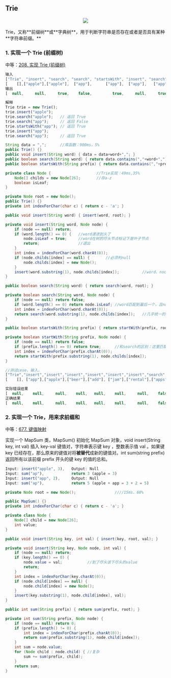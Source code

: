 ## Trie

<div align="center"> <img src="https://cs-notes-1256109796.cos.ap-guangzhou.myqcloud.com/5c638d59-d4ae-4ba4-ad44-80bdc30f38dd.jpg"/> </div><br>
Trie，又称**前缀树**或**字典树**，用于判断字符串是否存在或者是否具有某种**字符串前缀。**

### 1. 实现一个 Trie (前缀树)

中等：[208. 实现 Trie (前缀树)](https://leetcode-cn.com/problems/implement-trie-prefix-tree/)

```js
输入
["Trie", "insert", "search", "search", "startsWith", "insert", "search"]
[	 [],["apple"],["apple"],  ["app"],	    ["app"],  ["app"],   ["app"]]
输出
[  null,     null, 	   true, 	false, 		   true, 	 null, 	   true]

解释
Trie trie = new Trie();
trie.insert("apple");
trie.search("apple");   // 返回 True
trie.search("app");     // 返回 False
trie.startsWith("app"); // 返回 True
trie.insert("app");
trie.search("app");     // 返回 True
```

```java
String data = ",";		//库函数：900ms，5%
public Trie() {}
public void insert(String word) { data = data+word+","; }	
public boolean search(String word) { return data.contains(","+word+","); }
public boolean startsWith(String prefix) { return data.contains(","+prefix); }
```

```java
private class Node {					//Trie实现：49ms,35%
    Node[] childs = new Node[26];		//存a-z
    boolean isLeaf;
}

private Node root = new Node();
public Trie() {}
private int indexForChar(char c) { return c - 'a'; }

public void insert(String word) { insert(word, root); }

private void insert(String word, Node node) {
    if (node == null) return;
    if (word.length() == 0) {	//word递进到头了
        node.isLeaf = true;		//word在树的尽头节点标记下是叶子节点
        return;					//退出
    }
    int index = indexForChar(word.charAt(0));
    if (node.childs[index] == null) {		//必须判null	
        node.childs[index] = new Node();
    }
    insert(word.substring(1), node.childs[index]);			//word、node向前、下递进一个
}

public boolean search(String word) { return search(word, root); }

private boolean search(String word, Node node) {
    if (node == null) return false;
    if (word.length() == 0) return node.isLeaf;	//word匹配到最后一个，且node到尽头
    int index = indexForChar(word.charAt(0));
    return search(word.substring(1), node.childs[index]);	//几乎统一的递归递进
}

public boolean startsWith(String prefix) { return startWith(prefix, root); }

private boolean startWith(String prefix, Node node) {
    if (node == null) return false;
    if (prefix.length() == 0) return true;		//和search的区别：这里匹配到直接true
    int index = indexForChar(prefix.charAt(0));
    return startWith(prefix.substring(1), node.childs[index]);
}
```

```js
//测试cese，输入。
["Trie","insert","insert","insert","insert","insert","insert","search","search","search"]
[	 [], ["app"],["apple"],["beer"],["add"], ["jam"],["rental"],["apps"],["app"], ["ad"]]

实际错误结果
[  null,    null,     null,    null,   null,	null,	  null,	   false,  false,  false]
正确结果
[  null,	null,	  null,	   null,   null,	null,	  null,	   false, *true*,  false]
```

### 2. 实现一个 Trie，用来求前缀和

中等：[677. 键值映射](https://leetcode-cn.com/problems/map-sum-pairs/)

实现一个 MapSum 类，MapSum() 初始化 MapSum 对象，void insert(String key, int val) 插入 key-val 键值对，字符串表示键 key ，整数表示值 val 。如果键 key 已经存在，那么原来的键值对将**被替代**成新的键值对。int sum(string prefix) 返回所有以该前缀 prefix 开头的键 key 的值的总和。

```js
Input: insert("apple", 3), 	 Output: Null
Input: sum("ap"), 		     return 3 (apple = 3)
Input: insert("app", 2),	 Output: Null
Input: sum("ap"), 			 return 5 (apple + app = 3 + 2 = 5)
```

```java
private Node root = new Node();					////15ms、68%

public MapSum() {}
private int indexForChar(char c) { return c - 'a'; }

private class Node {
    Node[] child = new Node[26];
    int value;
}

public void insert(String key, int val) { insert(key, root, val); }

private void insert(String key, Node node, int val) {
    if (node == null) return;
    if (key.length() == 0) {
        node.value = val;			//到了尽头该下尽头的value
        return;
    }
    int index = indexForChar(key.charAt(0));
    if (node.child[index] == null) {
        node.child[index] = new Node();
    }
    insert(key.substring(1), node.child[index], val);
}

public int sum(String prefix) { return sum(prefix, root); }

private int sum(String prefix, Node node) {
    if (node == null) return 0;
    if (prefix.length() != 0) {
        int index = indexForChar(prefix.charAt(0));
        return sum(prefix.substring(1), node.child[index]);
    }
    int sum = node.value;
    for (Node child : node.child) {	//复杂
        sum += sum(prefix, child);
    }
    return sum;
}
```

